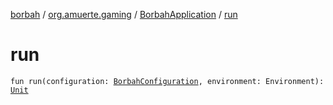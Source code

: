 [borbah](../../index.md) / [org.amuerte.gaming](../index.md) / [BorbahApplication](index.md) / [run](./run.md)

# run

`fun run(configuration: `[`BorbahConfiguration`](../-borbah-configuration/index.md)`, environment: Environment): `[`Unit`](https://kotlinlang.org/api/latest/jvm/stdlib/kotlin/-unit/index.html)